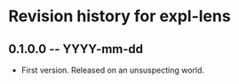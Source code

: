 # Revision history for expl-lens

## 0.1.0.0 -- YYYY-mm-dd

* First version. Released on an unsuspecting world.
